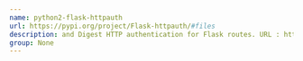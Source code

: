 ```yaml
---
name: python2-flask-httpauth
url: https://pypi.org/project/Flask-httpauth/#files
description: and Digest HTTP authentication for Flask routes. URL : https://pypi.org/project/Flask-httpauth/#files Groups : None
group: None
---
```


